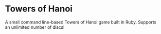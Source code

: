 Towers of Hanoi
=============

A small command line-based Towers of Hanoi game built in Ruby. Supports an unlimited number of discs! 
